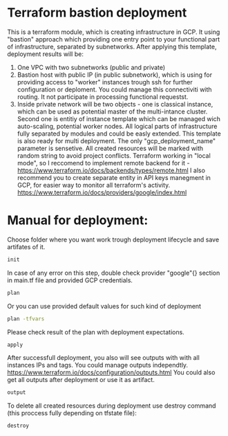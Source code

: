Terraform bastion deployment
============================

This is a terraform module, which is creating infrastructure in GCP. It using "bastion" approach which providing one entry point to your functional part of infrastructure, separated by subnetworks. After applying this template, deployment results will be:
1. One VPC with two subnetworks (public and private)
2. Bastion host with public IP (in public subnetwork), which is using for providing access to "worker" instances trough ssh for further configuration or deploment. You could manage this connectiviti with routing. It not participate in processing functional requestst. 
3. Inside private network will be two objects - one is classical instance, which can be used as potential master of the multi-intance cluster. Second one is entitiy of instance template which can be managed wich auto-scaling, potential worker nodes.
All logical parts of infrastructure fully separated by modules and could be easly extended.
This template is also ready for multi deployment. The only "gcp_deployment_name" parameter is sensetive. All created resources will be marked with random string to avoid project conflicts.
Terraform working in "local mode", so I reccomend to implement remote backend for it -
https://www.terraform.io/docs/backends/types/remote.html
I also recommend you to create separate entity in API keys manegment in GCP, for easier way to monitor all terraform's activity.
https://www.terraform.io/docs/providers/google/index.html

Manual for deployment:
======================

Choose folder where you want work trough deployment lifecycle and save artifates of it.

```sh
init
```

In case of any error on this step, double check provider "google"{} section in main.tf file and provided GCP credentials.

```sh
plan
```

Or you can use provided default values for such kind of deployment

```sh
plan -tfvars
```

Please check result of the plan with deployment expectations.

```sh
apply
```

After successfull deployment, you also will see outputs with with all instances IPs and tags.
You could manage outputs independtly. 
https://www.terraform.io/docs/configuration/outputs.html
You could also get all outputs after deployment or use it as artifact.

```sh
output
```

To delete all created resources during deployment use destroy command (this proccess fully depending on tfstate file):

```sh
destroy
```
